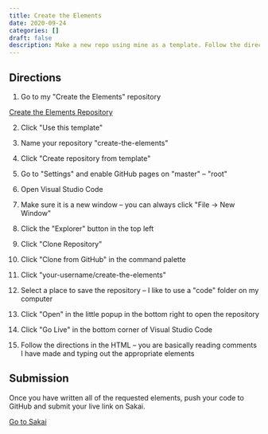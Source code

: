 ```yaml
---
title: Create the Elements
date: 2020-09-24
categories: []
draft: false
description: Make a new repo using mine as a template. Follow the directions.
---
```


## Directions

1. Go to my "Create the Elements" repository

[Create the Elements Repository](https://github.com/ansipes/create-the-elements)

2. Click "Use this template"

3. Name your repository "create-the-elements"

4. Click "Create repository from template"

5. Go to "Settings" and enable GitHub pages on "master" – "root"

6. Open Visual Studio Code

7. Make sure it is a new window – you can always click "File -> New Window"

8. Click the "Explorer" button in the top left

9. Click "Clone Repository"

10. Click "Clone from GitHub" in the command palette

11. Click "your-username/create-the-elements"

12. Select a place to save the repository – I like to use a "code" folder on my computer

13. Click "Open" in the little popup in the bottom right to open the repository

14. Click "Go Live" in the bottom corner of Visual Studio Code

15. Follow the directions in the HTML – you are basically reading comments I have made and typing out the appropriate elements

## Submission

Once you have written all of the requested elements, push your code to GitHub and submit your live link on Sakai.

[Go to Sakai](https://sakai.unc.edu)

